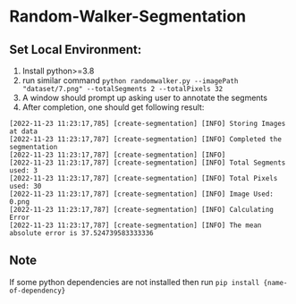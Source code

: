 # Random-Walker-Segmentation

## Set Local Environment:
1. Install python>=3.8
2. run similar command `python randomwalker.py --imagePath "dataset/7.png" --totalSegments 2 --totalPixels 32`
3. A window should prompt up asking user to annotate the segments
4. After completion, one should get following result:
```terminal
[2022-11-23 11:23:17,785] [create-segmentation] [INFO] Storing Images at data
[2022-11-23 11:23:17,787] [create-segmentation] [INFO] Completed the segmentation
[2022-11-23 11:23:17,787] [create-segmentation] [INFO] 
[2022-11-23 11:23:17,787] [create-segmentation] [INFO] Total Segments used: 3
[2022-11-23 11:23:17,787] [create-segmentation] [INFO] Total Pixels used: 30
[2022-11-23 11:23:17,787] [create-segmentation] [INFO] Image Used: 0.png
[2022-11-23 11:23:17,787] [create-segmentation] [INFO] Calculating Error
[2022-11-23 11:23:17,787] [create-segmentation] [INFO] The mean absolute error is 37.524739583333336
```

## Note
If some python dependencies are not installed then run `pip install {name-of-dependency}`
